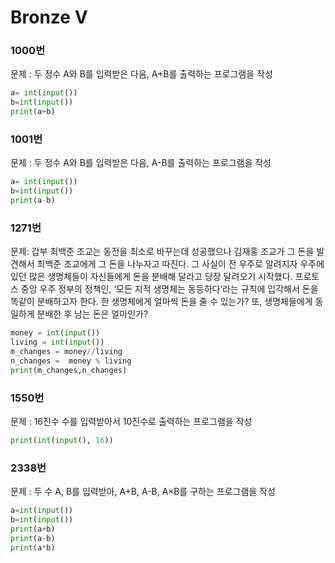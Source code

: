 ﻿
# Bronze V
### 1000번 
문제 :  두 정수 A와 B를 입력받은 다음, A+B를 출력하는 프로그램을 작성
```python 
a= int(input())
b=int(input())
print(a+b)
```

### 1001번 
문제 : 두 정수 A와 B를 입력받은 다음, A-B를 출력하는 프로그램을 작성
```python
a= int(input())
b=int(input())
print(a-b)
```
### 1271번 
문제: 갑부 최백준 조교는 동전을 최소로 바꾸는데 성공했으나 김재홍 조교가 그 돈을 발견해서 최백준 조교에게 그 돈을 나누자고 따진다.
그 사실이 전 우주로 알려지자 우주에 있던 많은 생명체들이 자신들에게 돈을 분배해 달라고 당장 달려오기 시작했다.
프로토스 중앙 우주 정부의 정책인, ‘모든 지적 생명체는 동등하다’라는 규칙에 입각해서 돈을 똑같이 분배하고자 한다.
한 생명체에게 얼마씩 돈을 줄 수 있는가?
또, 생명체들에게 동일하게 분배한 후 남는 돈은 얼마인가?
```python
money = int(input())
living = int(input())
m_changes = money//living
n_changes =  money % living
print(m_changes,n_changes)
```

### 1550번 
문제 : 16진수 수를 입력받아서 10진수로 출력하는 프로그램을 작성
```python
print(int(input(), 16)) 
```

### 2338번
문제 : 두 수 A, B를 입력받아, A+B, A-B, A×B를 구하는 프로그램을 작성
```python 
a=int(input())
b=int(input())
print(a+b)
print(a-b)
print(a*b)
```
